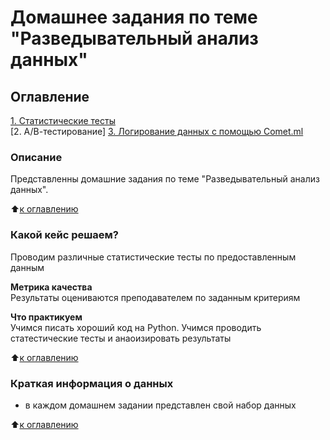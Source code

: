 # Домашнее задания по теме "Разведывательный анализ данных"

## Оглавление  
[1. Статистические тесты](https://github.com/OlesyaNori/sf_datasciense/blob/main/Homework%20EDA/Stat_test.ipynb)  
[2. А/В-тестирование] 
[3. Логирование данных с помощью Comet.ml](https://github.com/OlesyaNori/sf_datasciense/blob/main/Homework%20EDA/cometml_HW.ipynb)  


### Описание    
Представленны домашние задания по теме "Разведывательный анализ данных". 

:arrow_up:[к оглавлению](#Оглавление)


### Какой кейс решаем?    
Проводим различные статистические тесты по предоставленным данным 

**Метрика качества**     
Результаты оцениваются преподавателем по заданным критериям

**Что практикуем**     
Учимся писать хороший код на Python.
Учимся проводить статестические тесты и анаоизировать результаты

:arrow_up:[к оглавлению](#Оглавление)

### Краткая информация о данных

- в каждом домашнем задании представлен свой набор данных

:arrow_up:[к оглавлению](#Оглавление)




